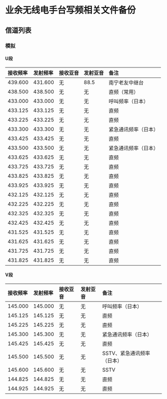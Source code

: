 # 业余无线电手台写频相关文件备份

## 信道列表

### 模拟

#### U段

| 接收频率 | 发射频率 | 接收亚音 | 发射亚音 | 备注 |
| :------ | :---- | :------ | :------ | :------ |
| 439.600 | 431.600 | 无 | 88.5 | 南宁老友中继台 |
| 438.500 | 438.500 | 无 | 无 | 直频（常用） |
| 433.000 | 433.000 | 无 | 无 | 呼叫频率（日本） |
| 433.125 | 433.125 | 无 | 无 | 直频 |
| 433.225 | 433.225 | 无 | 无 | 直频 |
| 433.300 | 433.300 | 无 | 无 | 紧急通讯频率（日本） |
| 433.425 | 433.425 | 无 | 无 | 直频 |
| 433.500 | 433.500 | 无 | 无 | 紧急通讯频率（日本） |
| 433.625 | 433.625 | 无 | 无 | 直频 |
| 433.725 | 433.725 | 无 | 无 | 直频 |
| 433.825 | 433.825 | 无 | 无 | 直频 |
| 433.925 | 433.925 | 无 | 无 | 直频 |
| 432.125 | 432.125 | 无 | 无 | 直频 |
| 432.225 | 432.225 | 无 | 无 | 直频 |
| 432.325 | 432.325 | 无 | 无 | 直频 |
| 432.425 | 432.425 | 无 | 无 | 直频 |
| 431.525 | 431.525 | 无 | 无 | 直频 |
| 431.625 | 431.625 | 无 | 无 | 直频 |
| 431.725 | 431.725 | 无 | 无 | 直频 |
| 431.825 | 431.825 | 无 | 无 | 直频 |

#### V段

| 接收频率 | 发射频率 | 接收亚音 | 发射亚音 | 备注 |
| :------ | :---- | :------ | :------ | :------ |
| 145.000 | 145.000 | 无 | 无 | 呼叫频率（日本） |
| 145.125 | 145.125 | 无 | 无 | 直频 |
| 145.225 | 145.225 | 无 | 无 | 直频 |
| 145.300 | 145.300 | 无 | 无 | 紧急通讯频率（日本） |
| 145.425 | 145.425 | 无 | 无 | 直频 |
| 145.500 | 145.500 | 无 | 无 | SSTV、紧急通讯频率（日本） |
| 145.600 | 145.600 | 无 | 无 | SSTV |
| 144.825 | 144.825 | 无 | 无 | 直频 |
| 144.925 | 144.925 | 无 | 无 | 直频 |


